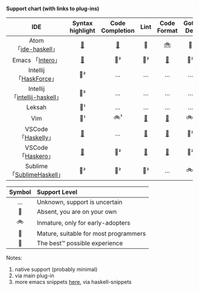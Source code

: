 **Support chart (with links to plug-ins)**

| IDE | Syntax highlight | Code Completion | Lint | Code Format | Goto Def | Find Usages | Stepwise Debugger | Doc. tooltips | Snippets | Hoogle |
|:---:|:----------------:|:---------------:|:----:|:-----------:|:--------:|:-----------:|:--------:|:-------------:|:--------:|:------:|
| Atom<br>「[ide-haskell][atom06]」 | [🚀][atom01] | [🚗][atom02] | 🚗 | [🚲][gen01] | 🚗 | … | [🚗][atom03] | [🚗][atom05] | [🚗][atom01] | [🚗][atom04] |
| Emacs 「[Intero][emacs02]」 | [🚀][emacs01] | 🚗² | 🚗² | [🚗][gen01] | 🚗² | … | 🚶 | 🚗² | [🚗³][emacs04] | … |
| Intellij 「[HaskForce][inte01]」 | 🚀² | … | … | … | … | … | 🚶 | … | … | … |
| Intellij<br>「[intellij-haskell][inte02]」| 🚀² | … | … | … | … | … | 🚶 | … | … | … |
| Leksah | 🚀¹ | … | … | … | … | … | … | … | … | … |
| Vim      | 🚀¹ | 🚲¹ | [🚗][vim01] | [🚗][gen01] | 🚲¹ | … | 🚶 | [🚗][vim02] | [🚗][vim03] | … |
| VSCode 「[Haskelly][vsco01]」 | [🚀][vsco02] | … | [🚗][vsco03] | [🚗][vsco04] | 🚗² | … | [🚲][vsco05] | 🚗² | [🚲][vsco02] | … |
| VSCode 「[Haskero][vsco01]」  | [🚀][vsco02] | 🚗² | [🚗][vsco03] | [🚗][vsco04] | 🚗² | 🚗² | [🚲][vsco05] | 🚗² | [🚲][vsco02] | … |
| Sublime 「[SublimeHaskell][subl01]」 | 🚀² | 🚗² | 🚗² | … | 🚲¹ | … | 🚶 | 🚗² | … | … |


| Symbol | Support Level                         |
|:------:|:------------------------------------- |
| …      | Unknown, support is uncertain         |
| 🚶     | Absent, you are on your own           |
| 🚲     | Inmature, only for early-adopters     |
| 🚗     | Mature, suitable for most programmers |
| 🚀     | The best™ possible experience         |


Notes:

1. native support (probably minimal)
2. via main plug-in
3. more emacs snippets [here][emacs03], via haskell-snippets

[gen01]: https://github.com/chrisdone/hindent "hindent"

[atom01]: https://atom.io/packages/language-haskell "language-haskell"
[atom02]: https://atom.io/packages/autocomplete-haskell "ghc-mod via autocomplete-haskell"
[atom03]: https://atom.io/packages/haskell-debug "haskell-debug"
[atom04]: https://atom.io/packages/haskell-hoogle "haskell-hoogle"
[atom05]: https://atom.io/packages/haskell-ghc-mod "haskell-ghc-mod"
[atom06]: https://github.com/atom-haskell/ide-haskell "ide-haskell"

[emacs01]: http://haskell.github.io/haskell-mode/ "haskell-mode"
[emacs02]: https://commercialhaskell.github.io/intero/ "intero"
[emacs03]: https://github.com/haskell/haskell-snippets "haskell-snippets"
[emacs04]: https://github.com/joaotavora/yasnippet "yasnippet"

[inte01]: https://github.com/carymrobbins/intellij-haskforce "HaskForce"
[inte02]: https://github.com/rikvdkleij/intellij-haskell "intellij-haskell"

[vim01]: https://github.com/vim-syntastic/syntastic "syntastic"
[vim02]: https://github.com/bitc/vim-hdevtools "vim-hdevtools"
[vim03]: https://github.com/honza/vim-snippets "vim-snipmate default snippets"

[vsco01]: https://marketplace.visualstudio.com/items?itemName=UCL.haskelly "Haskelly"
[vsco02]: https://marketplace.visualstudio.com/items?itemName=justusadam.language-haskell "Haskell Syntax Highlighting"
[vsco03]: https://marketplace.visualstudio.com/items?itemName=hoovercj.haskell-linter "haskell-linter"
[vsco04]: https://marketplace.visualstudio.com/items?itemName=monofon.hindent-format "hindent"
[vsco05]: https://marketplace.visualstudio.com/items?itemName=phoityne.phoityne-vscode "Phoityne"
[vsco06]: https://marketplace.visualstudio.com/items?itemName=Vans.haskero "Haskero"

[subl01]: https://github.com/SublimeHaskell/SublimeHaskell "SublimeHaskell"
